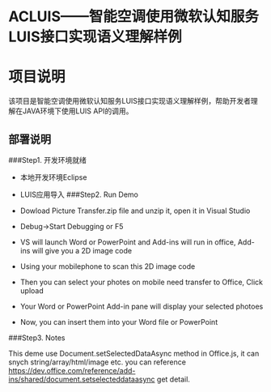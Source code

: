 # ACLUIS——智能空调使用微软认知服务LUIS接口实现语义理解样例
# 项目说明
该项目是智能空调使用微软认知服务LUIS接口实现语义理解样例，帮助开发者理解在JAVA环境下使用LUIS API的调用。
## 部署说明

###Step1. 开发环境就绪 
* 本地开发环境Eclipse
* LUIS应用导入
###Step2. Run Demo

* Dowload Picture Transfer.zip file and unzip it, open it in Visual Studio
* Debug->Start Debugging or F5
* VS will launch Word or PowerPoint and Add-ins will run in office, Add-ins will give you a 2D image code
* Using your mobilephone to scan this 2D image code
* Then you can select your photes on mobile need transfer to Office, Click upload
* Your Word or PowerPoint Add-in pane will display your selected photoes
* Now, you can insert them into your Word file or PowerPoint


###Step3. Notes

This deme use Document.setSelectedDataAsync method in Office.js, it can snych string/array/html/image etc. you can reference https://dev.office.com/reference/add-ins/shared/document.setselecteddataasync get detail.

